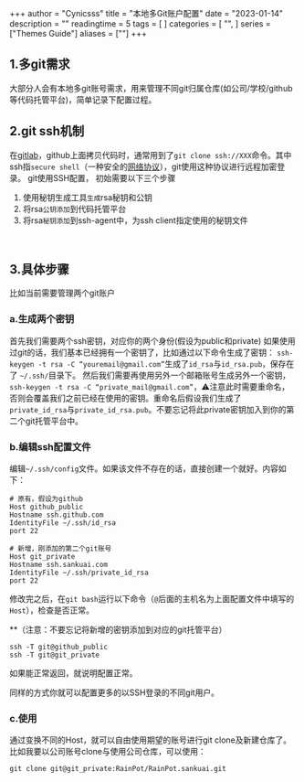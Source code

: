 +++
author = "Cynicsss"
title = "本地多Git账户配置"
date = "2023-01-14"
description = ""
readingtime = 5
tags = [
]
categories = [
    "",
]
series = ["Themes Guide"]
aliases = [""]
+++

## 1.多git需求
大部分人会有本地多git账号需求，用来管理不同git归属仓库(如公司/学校/github等代码托管平台)，简单记录下配置过程。

## 2.git ssh机制
在[gitlab](https://so.csdn.net/so/search?q=gitlab&spm=1001.2101.3001.7020)，github上面拷贝代码时，通常用到了`git clone ssh://XXX`命令。其中ssh指`secure shell`（一种安全的[网络协议](https://so.csdn.net/so/search?q=%E7%BD%91%E7%BB%9C%E5%8D%8F%E8%AE%AE&spm=1001.2101.3001.7020)），git使用这种协议进行远程加密登录。
git使用SSH配置， 初始需要以下三个步骤
1. 使用秘钥生成工具`生成`rsa秘钥和公钥
2. 将rsa`公钥添加`到代码托管平台
3. 将rsa`秘钥添加`到ssh-agent中，为ssh client指定使用的秘钥文件  
<br />

## 3.具体步骤
比如当前需要管理两个git账户
### a.生成两个密钥
首先我们需要两个ssh密钥，对应你的两个身份(假设为public和private)
如果使用过git的话，我们基本已经拥有一个密钥了，比如通过以下命令生成了密钥：
`ssh-keygen -t rsa -C “youremail@gmail.com”`生成了`id_rsa`与`id_rsa.pub`，保存在了 `~/.ssh/`目录下。
然后我们需要再使用另外一个邮箱账号生成另外一个密钥，`ssh-keygen -t rsa -C “private_mail@gmail.com”`，⚠️注意此时需要重命名，否则会覆盖我们之前已经在使用的密钥。重命名后假设我们生成了`private_id_rsa`与`private_id_rsa.pub`。不要忘记将此private密钥加入到你的第二个git托管平台中。
### b.编辑ssh配置文件
编辑`~/.ssh/config`文件。如果该文件不存在的话，直接创建一个就好。内容如下：
```
# 原有，假设为github
Host github_public
Hostname ssh.github.com
IdentityFile ~/.ssh/id_rsa
port 22

# 新增，刚添加的第二个git账号
Host git_private
Hostname ssh.sankuai.com
IdentityFile ~/.ssh/private_id_rsa
port 22
```
修改完之后，在`git bash`运行以下命令（`@`后面的主机名为上面配置文件中填写的`Host`），检查是否正常。

**（注意：不要忘记将新增的密钥添加到对应的git托管平台）

```
ssh -T git@github_public
ssh -T git@git_private
```

如果能正常返回，就说明配置正常。

同样的方式你就可以配置更多的以SSH登录的不同git用户。

### c.使用
通过变换不同的Host，就可以自由使用期望的账号进行git clone及新建仓库了。
比如我要以公司账号clone与使用公司仓库，可以使用：
```
git clone git@git_private:RainPot/RainPot.sankuai.git
```